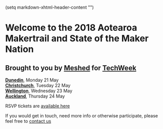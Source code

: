 (setq markdown-xhtml-header-content
      "<style type='text/css'>
forkme_banner { visibility: hidden; }
</style>")

# Welcome to the **2018 Aotearoa Makertrail** and **State of the Maker Nation** #  
## Brought to you by [Meshed](http://meshed.nz) for [TechWeek](http://techweek.co.nz) ##

**[Dunedin](dunedin.md)**,           Monday     21 May  
**[Christchurch](christchurch.md)**, Tuesday    22 May    
**[Wellington](wellington.md)**,     Wednesday  23 May    
**[Auckland](auckland.md)**,         Thursday   24 May   

RSVP tickets are [available here](https://www.eventbrite.co.nz/o/meshednz-17095798720)

If you would get in touch, need more info or otherwise participate, please feel free to [contact us](contact.md)
